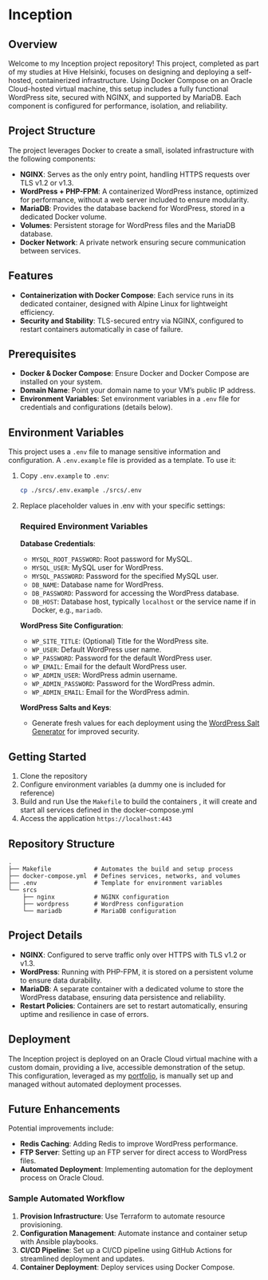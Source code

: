 # Inception

## Overview

Welcome to my Inception project repository! This project, completed as part of my studies at Hive Helsinki, focuses on designing and deploying a self-hosted, containerized infrastructure. Using Docker Compose on an Oracle Cloud-hosted virtual machine, this setup includes a fully functional WordPress site, secured with NGINX, and supported by MariaDB. Each component is configured for performance, isolation, and reliability.

## Project Structure

The project leverages Docker to create a small, isolated infrastructure with the following components:

- **NGINX**: Serves as the only entry point, handling HTTPS requests over TLS v1.2 or v1.3.
- **WordPress + PHP-FPM**: A containerized WordPress instance, optimized for performance, without a web server included to ensure modularity.
- **MariaDB**: Provides the database backend for WordPress, stored in a dedicated Docker volume.
- **Volumes**: Persistent storage for WordPress files and the MariaDB database.
- **Docker Network**: A private network ensuring secure communication between services.

## Features

- **Containerization with Docker Compose**: Each service runs in its dedicated container, designed with Alpine Linux for lightweight efficiency.
- **Security and Stability**: TLS-secured entry via NGINX, configured to restart containers automatically in case of failure.


## Prerequisites

- **Docker & Docker Compose**: Ensure Docker and Docker Compose are installed on your system.
- **Domain Name**: Point your domain name to your VM’s public IP address.
- **Environment Variables**: Set environment variables in a `.env` file for credentials and configurations (details below).

## Environment Variables

This project uses a `.env` file to manage sensitive information and configuration. A `.env.example` file is provided as a template. To use it:

1. Copy `.env.example` to `.env`:

   ```bash
   cp ./srcs/.env.example ./srcs/.env
   ```
2. Replace placeholder values in .env with your specific settings:

     ### Required Environment Variables

     **Database Credentials**:
     - `MYSQL_ROOT_PASSWORD`: Root password for MySQL.
     - `MYSQL_USER`: MySQL user for WordPress.
     - `MYSQL_PASSWORD`: Password for the specified MySQL user.
     - `DB_NAME`: Database name for WordPress.
     - `DB_PASSWORD`: Password for accessing the WordPress database.
     - `DB_HOST`: Database host, typically `localhost` or the service name if in Docker, e.g., `mariadb`.

     **WordPress Site Configuration**:
     - `WP_SITE_TITLE`: (Optional) Title for the WordPress site.
     - `WP_USER`: Default WordPress user name.
     - `WP_PASSWORD`: Password for the default WordPress user.
     - `WP_EMAIL`: Email for the default WordPress user.
     - `WP_ADMIN_USER`: WordPress admin username.
     - `WP_ADMIN_PASSWORD`: Password for the WordPress admin.
     - `WP_ADMIN_EMAIL`: Email for the WordPress admin.

     **WordPress Salts and Keys**:
     - Generate fresh values for each deployment using the [WordPress Salt Generator](https://api.wordpress.org/secret-key/1.1/salt/) for improved security.


## Getting Started
1. Clone the repository
2. Configure environment variables (a dummy one is included for reference)
3. Build and run
     Use the `Makefile` to build the containers , it will create and start all services defined in the docker-compose.yml
5. Access the application
     `https://localhost:443`

## Repository Structure
```Plain text
.
├── Makefile            # Automates the build and setup process
├── docker-compose.yml  # Defines services, networks, and volumes
├── .env                # Template for environment variables
└── srcs
    ├── nginx           # NGINX configuration
    ├── wordpress       # WordPress configuration
    └── mariadb         # MariaDB configuration
```
## Project Details

- **NGINX**: Configured to serve traffic only over HTTPS with TLS v1.2 or v1.3.
- **WordPress**: Running with PHP-FPM, it is stored on a persistent volume to ensure data durability.
- **MariaDB**: A separate container with a dedicated volume to store the WordPress database, ensuring data persistence and reliability.
- **Restart Policies**: Containers are set to restart automatically, ensuring uptime and resilience in case of errors.

## Deployment

The Inception project is deployed on an Oracle Cloud virtual machine with a custom domain, providing a live, accessible demonstration of the setup. This configuration, leveraged as my  [portfolio](https://portfolio.clerc.fi), is manually set up and managed without automated deployment processes.

## Future Enhancements

Potential improvements include:

- **Redis Caching**: Adding Redis to improve WordPress performance.
- **FTP Server**: Setting up an FTP server for direct access to WordPress files.
- **Automated Deployment**: Implementing automation for the deployment process on Oracle Cloud.

### Sample Automated Workflow

1. **Provision Infrastructure**: Use Terraform to automate resource provisioning.
2. **Configuration Management**: Automate instance and container setup with Ansible playbooks.
3. **CI/CD Pipeline**: Set up a CI/CD pipeline using GitHub Actions for streamlined deployment and updates.
4. **Container Deployment**: Deploy services using Docker Compose.





